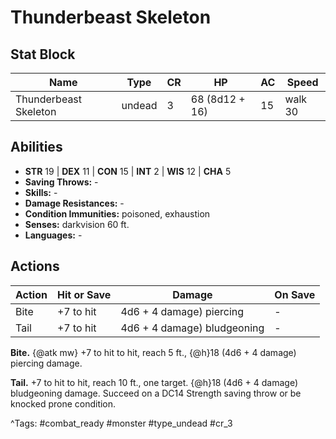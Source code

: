 # Thunderbeast Skeleton

## Stat Block

| Name | Type | CR | HP | AC | Speed |
|------|------|----|----|----|-------|
| Thunderbeast Skeleton | undead | 3 | 68 (8d12 + 16) | 15 | walk 30 |

## Abilities

- **STR** 19 | **DEX** 11 | **CON** 15 | **INT** 2 | **WIS** 12 | **CHA** 5
- **Saving Throws:** -  
- **Skills:** -  
- **Damage Resistances:** -  
- **Condition Immunities:** poisoned, exhaustion  
- **Senses:** darkvision 60 ft.  
- **Languages:** -


## Actions

| Action | Hit or Save | Damage | On Save |
|--------|--------------|--------|----------|
| Bite | +7 to hit | 4d6 + 4 damage) piercing | - |
| Tail | +7 to hit | 4d6 + 4 damage) bludgeoning | - |

**Bite.** {@atk mw} +7 to hit to hit, reach 5 ft., {@h}18 (4d6 + 4 damage) piercing damage.

**Tail.** +7 to hit to hit, reach 10 ft., one target. {@h}18 (4d6 + 4 damage) bludgeoning damage. Succeed on a DC14 Strength saving throw or be knocked prone condition.


^Tags: #combat_ready #monster #type_undead #cr_3
